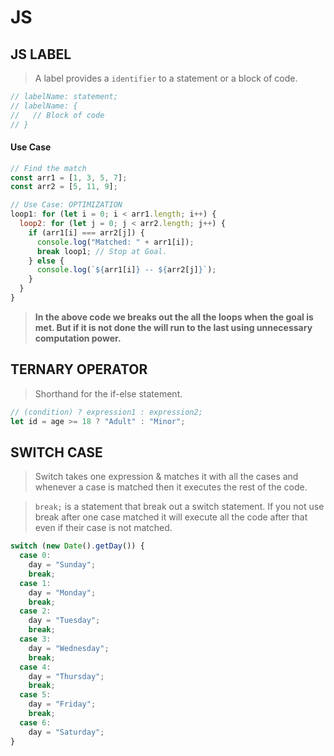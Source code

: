 # JS

## JS LABEL

> A label provides a `identifier` to a statement or a block of code.

```javascript
// labelName: statement;
// labelName: {
//   // Block of code
// }
```

#### Use Case

```javascript
// Find the match
const arr1 = [1, 3, 5, 7];
const arr2 = [5, 11, 9];

// Use Case: OPTIMIZATION
loop1: for (let i = 0; i < arr1.length; i++) {
  loop2: for (let j = 0; j < arr2.length; j++) {
    if (arr1[i] === arr2[j]) {
      console.log("Matched: " + arr1[i]);
      break loop1; // Stop at Goal.
    } else {
      console.log(`${arr1[i]} -- ${arr2[j]}`);
    }
  }
}
```

> **In the above code we breaks out the all the loops when the goal is met. But if it is not done the will run to the last using unnecessary computation power.**

## TERNARY OPERATOR

> Shorthand for the if-else statement.

```javascript
// (condition) ? expression1 : expression2;
let id = age >= 18 ? "Adult" : "Minor";
```

## SWITCH CASE

> Switch takes one expression & matches it with all the cases and whenever a case is matched then it executes the rest of the code.

> `break;` is a statement that break out a switch statement. If you not use break after one case matched it will execute all the code after that even if their case is not matched.

```javascript
switch (new Date().getDay()) {
  case 0:
    day = "Sunday";
    break;
  case 1:
    day = "Monday";
    break;
  case 2:
    day = "Tuesday";
    break;
  case 3:
    day = "Wednesday";
    break;
  case 4:
    day = "Thursday";
    break;
  case 5:
    day = "Friday";
    break;
  case 6:
    day = "Saturday";
}
```

